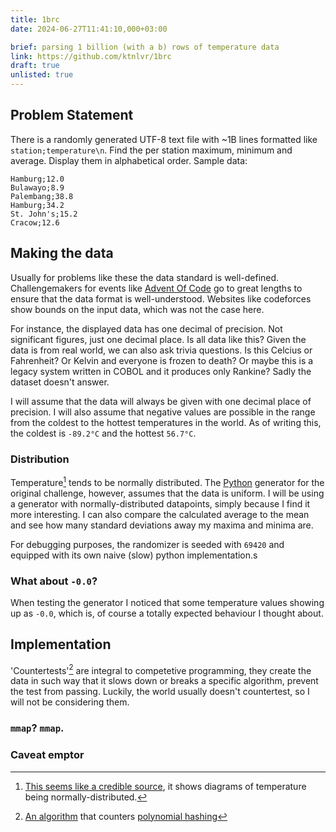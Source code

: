 ```yaml
---
title: 1brc
date: 2024-06-27T11:41:10,000+03:00

brief: parsing 1 billion (with a b) rows of temperature data
link: https://github.com/ktnlvr/1brc
draft: true
unlisted: true
---
```


## Problem Statement

There is a randomly generated UTF-8 text file with ~1B lines formatted like `station;temperature\n`. Find the per station maximum, minimum and average. Display them in alphabetical order. Sample data:

```
Hamburg;12.0
Bulawayo;8.9
Palembang;38.8
Hamburg;34.2
St. John's;15.2
Cracow;12.6
```

## Making the data

Usually for problems like these the data standard is well-defined. Challengemakers for events like [Advent Of Code](https://adventofcode.com/) go to great lengths to ensure that the data format is well-understood. Websites like codeforces show bounds on the input data, which was not the case here.

For instance, the displayed data has one decimal of precision. Not significant figures, just one decimal place. Is all data like this? Given the data is from real world, we can also ask trivia questions. Is this Celcius or Fahrenheit? Or Kelvin and everyone is frozen to death? Or maybe this is a legacy system written in COBOL and it produces only Rankine? Sadly the dataset doesn't answer.

I will assume that the data will always be given with one decimal place of precision. I will also assume that negative values are possible in the range from the coldest to the hottest temperatures in the world. As of writing this, the coldest is `-89.2°C` and the hottest `56.7°C`.

### Distribution

Temperature[^temperature-normal] tends to be normally distributed. The [Python](https://github.com/gunnarmorling/1brc/blob/main/src/main/python/create_measurements.py) generator for the original challenge, however, assumes that the data is uniform. I will be using a generator with normally-distributed datapoints, simply because I find it more interesting. I can also compare the calculated average to the mean and see how many standard deviations away my maxima and minima are.

For debugging purposes, the randomizer is seeded with `69420` and equipped with its own naive (slow) python implementation.s

### What about `-0.0`?

When testing the generator I noticed that some temperature values showing up as `-0.0`, which is, of course a totally expected behaviour I thought about.

## Implementation

'Countertests'[^kapun] are integral to competetive programming, they create the data in such way that it slows down or breaks a specific algorithm, prevent the test from passing. Luckily, the world usually doesn't countertest, so I will not be considering them.

### `mmap`? `mmap`.

### Caveat emptor

[^kapun]: [An algorithm](https://codeforces.com/blog/entry/99973) that counters [polynomial hashing](https://codeforces.com/blog/entry/100027)
[^temperature-normal]: [This seems like a credible source](https://archive.ipcc.ch/ipccreports/tar/wg1/088.htm), it shows diagrams of temperature being normally-distributed.